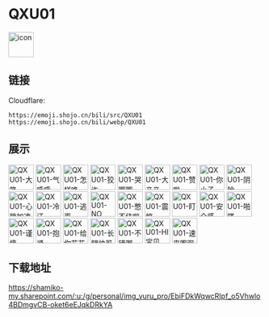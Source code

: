 # QXU01
<img src="https://emoji.shojo.cn/bili/src/QXU01/icon.png" width="50" height="50" alt="icon">

## 链接
Cloudflare:
```
https://emoji.shojo.cn/bili/src/QXU01
https://emoji.shojo.cn/bili/webp/QXU01
```
## 展示
<img src="https://emoji.shojo.cn/bili/src/QXU01/QXU01-大笑.png" width="50" height="50" alt="QXU01-大笑">
<img src="https://emoji.shojo.cn/bili/src/QXU01/QXU01-气呼呼.png" width="50" height="50" alt="QXU01-气呼呼">
<img src="https://emoji.shojo.cn/bili/src/QXU01/QXU01-怎样咯.png" width="50" height="50" alt="QXU01-怎样咯">
<img src="https://emoji.shojo.cn/bili/src/QXU01/QXU01-狡诈.png" width="50" height="50" alt="QXU01-狡诈">
<img src="https://emoji.shojo.cn/bili/src/QXU01/QXU01-哭唧唧.png" width="50" height="50" alt="QXU01-哭唧唧">
<img src="https://emoji.shojo.cn/bili/src/QXU01/QXU01-大亲亲.png" width="50" height="50" alt="QXU01-大亲亲">
<img src="https://emoji.shojo.cn/bili/src/QXU01/QXU01-赞啦.png" width="50" height="50" alt="QXU01-赞啦">
<img src="https://emoji.shojo.cn/bili/src/QXU01/QXU01-你小子.png" width="50" height="50" alt="QXU01-你小子">
<img src="https://emoji.shojo.cn/bili/src/QXU01/QXU01-阴险.png" width="50" height="50" alt="QXU01-阴险">
<img src="https://emoji.shojo.cn/bili/src/QXU01/QXU01-心跳加速.png" width="50" height="50" alt="QXU01-心跳加速">
<img src="https://emoji.shojo.cn/bili/src/QXU01/QXU01-冷汗.png" width="50" height="50" alt="QXU01-冷汗">
<img src="https://emoji.shojo.cn/bili/src/QXU01/QXU01-逃离.png" width="50" height="50" alt="QXU01-逃离">
<img src="https://emoji.shojo.cn/bili/src/QXU01/QXU01-NO.png" width="50" height="50" alt="QXU01-NO">
<img src="https://emoji.shojo.cn/bili/src/QXU01/QXU01-憋不住啦.png" width="50" height="50" alt="QXU01-憋不住啦">
<img src="https://emoji.shojo.cn/bili/src/QXU01/QXU01-震惊.png" width="50" height="50" alt="QXU01-震惊">
<img src="https://emoji.shojo.cn/bili/src/QXU01/QXU01-盯.png" width="50" height="50" alt="QXU01-盯">
<img src="https://emoji.shojo.cn/bili/src/QXU01/QXU01-安全感.png" width="50" height="50" alt="QXU01-安全感">
<img src="https://emoji.shojo.cn/bili/src/QXU01/QXU01-啪嗒.png" width="50" height="50" alt="QXU01-啪嗒">
<img src="https://emoji.shojo.cn/bili/src/QXU01/QXU01-谨慎.png" width="50" height="50" alt="QXU01-谨慎">
<img src="https://emoji.shojo.cn/bili/src/QXU01/QXU01-抱紧.png" width="50" height="50" alt="QXU01-抱紧">
<img src="https://emoji.shojo.cn/bili/src/QXU01/QXU01-给你花花.png" width="50" height="50" alt="QXU01-给你花花">
<img src="https://emoji.shojo.cn/bili/src/QXU01/QXU01-长腿帅哥.png" width="50" height="50" alt="QXU01-长腿帅哥">
<img src="https://emoji.shojo.cn/bili/src/QXU01/QXU01-不错喔.png" width="50" height="50" alt="QXU01-不错喔">
<img src="https://emoji.shojo.cn/bili/src/QXU01/QXU01-HI宝贝.png" width="50" height="50" alt="QXU01-HI宝贝">
<img src="https://emoji.shojo.cn/bili/src/QXU01/QXU01-速来围观.png" width="50" height="50" alt="QXU01-速来围观">

## 下载地址

https://shamiko-my.sharepoint.com/:u:/g/personal/img_yuru_pro/EbiFDkWqwcRIpf_o5Vhwlo4BDmgvCB-oket6eEJqkDRkYA